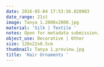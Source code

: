 ```yaml
---
date: 2016-05-04 17:53:56.028903
date_range: 21st
image: Tanya 1.2000x2000.jpg
material: 'Silk | Textile '
notes: Open for metadata submission.
object_use: Decorative | Other
size: 120x22x0.5cm
thumbnail: Tanya 1.preview.jpg
title: 'Hair Ornaments '
---
```


